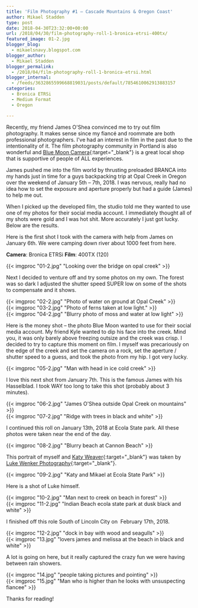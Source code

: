 ```yaml
---
title: 'Film Photography #1 – Cascade Mountains & Oregon Coast'
author: Mikael Stadden
type: post
date: 2018-04-30T23:32:00+00:00
url: /2018/04/30/film-photography-roll-1-bronica-etrsi-400tx/
featured_image: 01-2.jpg
blogger_blog:
  - mikaelsnavy.blogspot.com
blogger_author:
  - Mikael Stadden
blogger_permalink:
  - /2018/04/film-photography-roll-1-bronica-etrsi.html
blogger_internal:
  - /feeds/3632865599668819031/posts/default/7854610062913883157
categories:
  - Bronica ETRSi
  - Medium Format
  - Oregon

---
```

Recently, my friend James O'Shea convinced me to try out film photography. It makes sense since my fiancé and roommate are both professional photographers. I've had an interest in film in the past due to the intentionality of it. The film photography community in Portland is also wonderful and [Blue Moon Camera](https://www.bluemooncamera.com/){:target=\"_blank\"} is a great local shop that is supportive of people of ALL experiences.

James pushed me into the film world by thrusting preloaded BRANCA into my hands just in time for a guys backpacking trip at Opal Creek in Oregon over the weekend of January 5th – 7th, 2018. I was nervous, really had no idea how to set the exposure and aperture properly but had a guide (James) to help me out.

When I picked up the developed film, the studio told me they wanted to use one of my photos for their social media account. I immediately thought all of my shots were gold and I was hot shit. More accurately I just got lucky. Below are the results.

Here is the first shot I took with the camera with help from James on January 6th. We were camping down river about 1000 feet from here.

**Camera**: Bronica ETRSi
**Film**: 400TX (120)

{{< imgproc "01-2.jpg" "Looking over the bridge on opal creek" >}}

Next I decided to venture off and try some photos on my own. The forest was so dark I adjusted the shutter speed SUPER low on some of the shots to compensate and it shows.

{{< imgproc "02-2.jpg" "Photo of water on ground at Opal Creek" >}}
<br />
{{< imgproc "03-2.jpg" "Photo of ferns taken at low light." >}}
<br />
{{< imgproc "04-2.jpg" "Blurry photo of moss and water at low light" >}}

Here is the money shot – the photo Blue Moon wanted to use for their social media account. My friend Kyle wanted to dip his face into the creek. Mind you, it was only barely above freezing outsize and the creek was crisp. I decided to try to capture this moment on film. I myself was precariously on the edge of the creek and set the camera on a rock, set the aperture / shutter speed to a guess, and took the photo from my hip. I got very lucky.

{{< imgproc "05-2.jpg" "Man with head in ice cold creek" >}}

I love this next shot from January 7th. This is the famous James with his Hasselblad. I took WAY too long to take this shot (probably about 3 minutes).

{{< imgproc "06-2.jpg" "James O'Shea outside Opal Creek on mountains" >}}
<br />
{{< imgproc "07-2.jpg" "Ridge with trees in black and white" >}}

I continued this roll on January 13th, 2018 at Ecola State park. All these photos were taken near the end of the day.

{{< imgproc "08-2.jpg" "Blurry beach at Cannon Beach" >}}

This portrait of myself and [Katy Weaver](https://www.katyweaver.com/){:target=\"_blank\"} was taken by [Luke Wenker Photography](http://www.lukewenkerphotography.com/){:target=\"_blank\"}.

{{< imgproc "09-2.jpg" "Katy and Mikael at Ecola State Park" >}}

Here is a shot of Luke himself.

{{< imgproc "10-2.jpg" "Man next to creek on beach in forest" >}}
<br />
{{< imgproc "11-2.jpg" "Indian Beach ecola state park at dusk black and white" >}}

I finished off this role South of Lincoln City on  February 17th, 2018.

{{< imgproc "12-2.jpg" "dock in bay with wood and seagulls" >}}
<br />
{{< imgproc "13.jpg" "lovers james and melissa at the beach in black and white" >}}

A lot is going on here, but it really captured the crazy fun we were having between rain showers.

{{< imgproc "14.jpg" "people taking pictures and pointing" >}}
<br />
{{< imgproc "15.jpg" "Man who is higher than he looks with unsuspecting fiancee" >}}

Thanks for reading!

